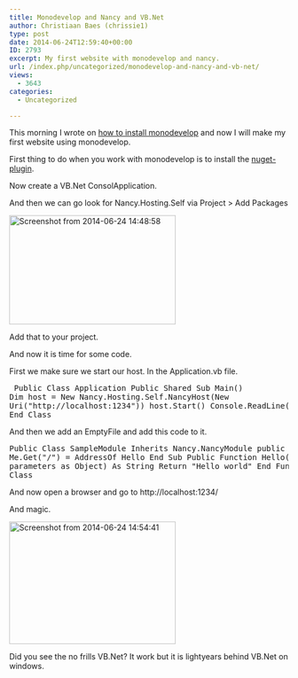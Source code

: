 ```yaml
---
title: Monodevelop and Nancy and VB.Net
author: Christiaan Baes (chrissie1)
type: post
date: 2014-06-24T12:59:40+00:00
ID: 2793
excerpt: My first website with monodevelop and nancy.
url: /index.php/uncategorized/monodevelop-and-nancy-and-vb-net/
views:
  - 3643
categories:
  - Uncategorized

---
```

This morning I wrote on [how to install monodevelop][1] and now I will make my first website using monodevelop.

First thing to do when you work with monodevelop is to install the [nuget-plugin][2].

Now create a VB.Net ConsolApplication.

And then we can go look for Nancy.Hosting.Self via Project > Add Packages 

[<img src="https://lessthandot.z19.web.core.windows.net/wp-content/uploads/2014/06/Screenshot-from-2014-06-24-144858-300x197.png" alt="Screenshot from 2014-06-24 14:48:58" width="300" height="197" class="alignnone size-medium wp-image-2794" srcset="https://lessthandot.z19.web.core.windows.net/wp-content/uploads/2014/06/Screenshot-from-2014-06-24-144858-300x197.png 300w, https://lessthandot.z19.web.core.windows.net/wp-content/uploads/2014/06/Screenshot-from-2014-06-24-144858.png 820w" sizes="(max-width: 300px) 100vw, 300px" />][3]

Add that to your project. 

And now it is time for some code.

First we make sure we start our host. In the Application.vb file.<pre lang=vbnet> Public Class Application Public Shared Sub Main() Dim host = New Nancy.Hosting.Self.NancyHost(New Uri("http://localhost:1234")) host.Start() Console.ReadLine() End Sub End Class </pre> 

And then we add an EmptyFile and add this code to it.<pre lang=vbnet> Public Class SampleModule Inherits Nancy.NancyModule public Sub New() Me.Get("/") = AddressOf Hello End Sub Public Function Hello(ByVal parameters as Object) As String Return "Hello world" End Function End Class </pre> 

And now open a browser and go to http://localhost:1234/

And magic.

[<img src="https://lessthandot.z19.web.core.windows.net/wp-content/uploads/2014/06/Screenshot-from-2014-06-24-145441-300x221.png" alt="Screenshot from 2014-06-24 14:54:41" width="300" height="221" class="alignnone size-medium wp-image-2795" srcset="https://lessthandot.z19.web.core.windows.net/wp-content/uploads/2014/06/Screenshot-from-2014-06-24-145441-300x221.png 300w, https://lessthandot.z19.web.core.windows.net/wp-content/uploads/2014/06/Screenshot-from-2014-06-24-145441.png 423w" sizes="(max-width: 300px) 100vw, 300px" />][4]

Did you see the no frills VB.Net? It work but it is lightyears behind VB.Net on windows.

 [1]: /index.php/uncategorized/monodevelop-and-vb-net-and-ubuntu-how-to-install/
 [2]: http://community.sharpdevelop.net/blogs/mattward/archive/2013/01/07/MonoDevelopNuGetAddin.aspx
 [3]: https://lessthandot.z19.web.core.windows.net/wp-content/uploads/2014/06/Screenshot-from-2014-06-24-144858.png
 [4]: https://lessthandot.z19.web.core.windows.net/wp-content/uploads/2014/06/Screenshot-from-2014-06-24-145441.png